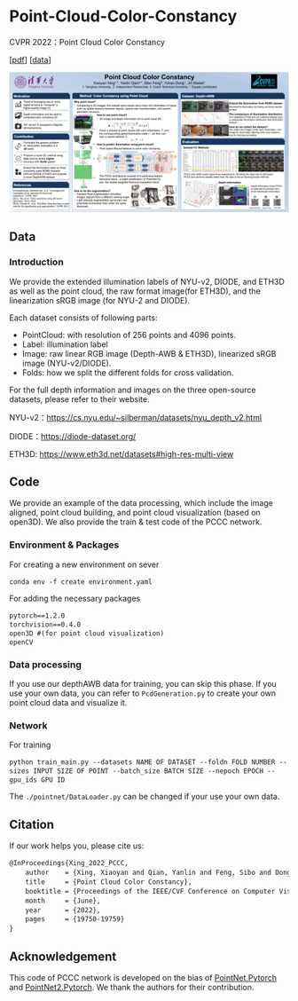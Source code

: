 # Point-Cloud-Color-Constancy

CVPR 2022：Point Cloud Color Constancy

\[[pdf](https://openaccess.thecvf.com/content/CVPR2022/html/Xing_Point_Cloud_Color_Constancy_CVPR_2022_paper.html)\]   \[[data](https://drive.google.com/drive/folders/1qBw_bvaxIvduIm2vzrYhEPX9khTm1Bo9?usp=sharing)\] 

![poster](poster.png)

## Data

### Introduction 

We provide the extended illumination labels of NYU-v2, DIODE, and ETH3D as well as the point cloud, the raw format image(for ETH3D), and the linearization sRGB image (for NYU-2 and DIODE). 

Each dataset consists of following parts:

- PointCloud: with resolution of 256 points and 4096 points.
- Label: illumination label 
- Image: raw linear RGB image (Depth-AWB & ETH3D), linearized sRGB image (NYU-v2/DIODE).
- Folds: how we split the different folds for cross validation.

For the full depth information and images on the three open-source datasets, please refer to their website.

NYU-v2：https://cs.nyu.edu/~silberman/datasets/nyu_depth_v2.html

DIODE：https://diode-dataset.org/

ETH3D: https://www.eth3d.net/datasets#high-res-multi-view




## Code

We provide an example of the data processing, which include the image aligned, point cloud building, and point cloud visualization (based on open3D). We also provide the train & test code of the PCCC network.

### Environment & Packages

For creating a new environment on sever

```shell
conda env -f create environment.yaml
```

For adding the necessary packages

```shell
pytorch==1.2.0
torchvision==0.4.0
open3D #(for point cloud visualization)
openCV
```

### Data processing

If you use our depthAWB data for training, you can skip this phase. If you use your own data, you can refer to `PcdGeneration.py` to create your own point cloud data and visualize it. 

### Network 

For training

```shell
python train_main.py --datasets NAME OF DATASET --foldn FOLD NUMBER --sizes INPUT SIZE OF POINT --batch_size BATCH SIZE --nepoch EPOCH --gpu_ids GPU ID
```

The `./pointnet/DataLoader.py` can be changed if your use your own data.

## Citation

If our work helps you, please cite us:

```latex
@InProceedings{Xing_2022_PCCC,
    author    = {Xing, Xiaoyan and Qian, Yanlin and Feng, Sibo and Dong, Yuhan and Matas, Ji\v{r}{\'\i}},
    title     = {Point Cloud Color Constancy},
    booktitle = {Proceedings of the IEEE/CVF Conference on Computer Vision and Pattern Recognition (CVPR)},
    month     = {June},
    year      = {2022},
    pages     = {19750-19759}
}
```

## Acknowledgement

This code of PCCC network is developed on the bias of [PointNet.Pytorch](https://github.com/fxia22/pointnet.pytorch) and  [PointNet2.Pytorch](https://github.com/yanx27/Pointnet_Pointnet2_pytorch). We thank the authors for their contribution.


